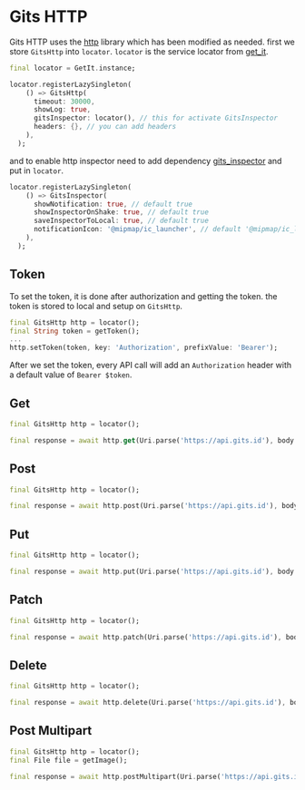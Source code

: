 # Gits HTTP

Gits HTTP uses the [http](https://pub.dev/packages/http) library which has been modified as needed. first we store `GitsHttp` into `locator`. `locator` is the service locator from [get_it](https://pub.dev/packages/get_it).

```dart
final locator = GetIt.instance;

locator.registerLazySingleton(
    () => GitsHttp(
      timeout: 30000,
      showLog: true,
      gitsInspector: locator(), // this for activate GitsInspector
      headers: {}, // you can add headers
    ),
  );
```

and to enable http inspector need to add dependency [gits_inspector](https://pub.dev/packages/gits_inspector) and put in `locator`.

```dart
locator.registerLazySingleton(
    () => GitsInspector(
      showNotification: true, // default true
      showInspectorOnShake: true, // default true
      saveInspectorToLocal: true, // default true
      notificationIcon: '@mipmap/ic_launcher', // default '@mipmap/ic_launcher' just for android
    ),
  );
```

## Token

To set the token, it is done after authorization and getting the token. the token is stored to local and setup on `GitsHttp`.

```dart
final GitsHttp http = locator();
final String token = getToken();
...
http.setToken(token, key: 'Authorization', prefixValue: 'Bearer');
```

After we set the token, every API call will add an `Authorization` header with a default value of `Bearer $token`.

## Get

```dart
final GitsHttp http = locator();

final response = await http.get(Uri.parse('https://api.gits.id'), body: body.toMap());
```

## Post

```dart
final GitsHttp http = locator();

final response = await http.post(Uri.parse('https://api.gits.id'), body: body.toMap());
```

## Put

```dart
final GitsHttp http = locator();

final response = await http.put(Uri.parse('https://api.gits.id'), body: body.toMap());
```

## Patch

```dart
final GitsHttp http = locator();

final response = await http.patch(Uri.parse('https://api.gits.id'), body: body.toMap());
```

## Delete

```dart
final GitsHttp http = locator();

final response = await http.delete(Uri.parse('https://api.gits.id'), body: body.toMap());
```

## Post Multipart

```dart
final GitsHttp http = locator();
final File file = getImage();

final response = await http.postMultipart(Uri.parse('https://api.gits.id'), files: {'image': file}, body: body.toMap());
```
